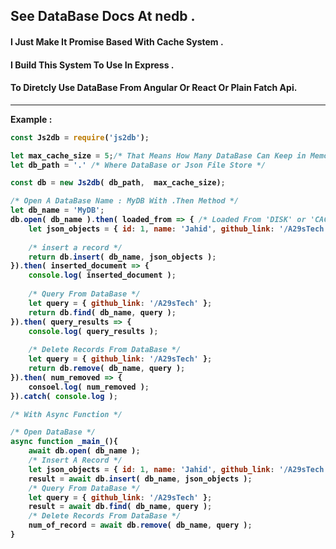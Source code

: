 ## See DataBase Docs At <strong> nedb <strong> .
#### I Just Make It Promise Based With Cache System .
#### I Build This System To Use In Express .
#### To Diretcly Use DataBase From Angular Or React Or Plain Fatch Api.


---------------------------------------------------------------------------

Example :
```javascript
const Js2db = require('js2db');

let max_cache_size = 5;/* That Means How Many DataBase Can Keep in Memory. By Default 10 */ 
let db_path = '.' /* Where DataBase or Json File Store */

const db = new Js2db( db_path,  max_cache_size);

/* Open A DataBase Name : MyDB With .Then Method */
let db_name = 'MyDB';
db.open( db_name ).then( loaded_from => { /* Loaded From 'DISK' or 'CACHE' */
    let json_objects = { id: 1, name: 'Jahid', github_link: '/A29sTech' };
    
    /* insert a record */
    return db.insert( db_name, json_objects );
}).then( inserted_document => {
    console.log( inserted_document );
    
    /* Query From DataBase */
    let query = { github_link: '/A29sTech' };
    return db.find( db_name, query );
}).then( query_results => {
    console.log( query_results );
    
    /* Delete Records From DataBase */
    let query = { github_link: '/A29sTech' };
    return db.remove( db_name, query );
}).then( num_removed => {
    consoel.log( num_removed );
}).catch( console.log );

/* With Async Function */

/* Open DataBase */
async function _main_(){
    await db.open( db_name );
    /* Insert A Record */
    let json_objects = { id: 1, name: 'Jahid', github_link: '/A29sTech' };
    result = await db.insert( db_name, json_objects );
    /* Query From DataBase */
    let query = { github_link: '/A29sTech' };
    result = await db.find( db_name, query );
    /* Delete Records From DataBase */
    num_of_record = await db.remove( db_name, query );
}

```
